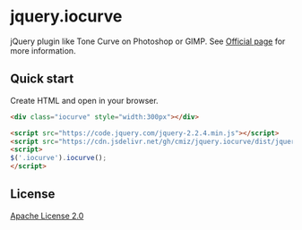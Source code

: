 # jquery.iocurve

jQuery plugin like Tone Curve on Photoshop or GIMP.
See [Official page](https://cmiz.github.io/jquery.iocurve/) for more information.

## Quick start

Create HTML and open in your browser.
```html
<div class="iocurve" style="width:300px"></div>

<script src="https://code.jquery.com/jquery-2.2.4.min.js"></script>
<script src="https://cdn.jsdelivr.net/gh/cmiz/jquery.iocurve/dist/jquery.iocurve.min.js"></script>
<script>
$('.iocurve').iocurve();
</script>
```

## License
[Apache License 2.0](https://www.apache.org/licenses/LICENSE-2.0)
